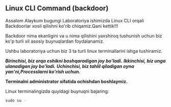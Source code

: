 ## Linux CLI Command (backdoor)

Assalom Alaykum bugungi Laboratoriya ishimizda Linux CLI orqali Backdoorlar xosil qilishni ko'rib chiqamiz.Qani kettik!!!

Backdoor nima ekanligini va u nima qilishini yaxshiroq tushunish uchun biz ko'p turli xil asosiy buyruqlardan foydalanamiz.



Ushbu laboratoriya uchun biz 3 ta turli linux terminallarini ishga tushiramiz.

***Birinchisi, biz orqa eshikni boshqaradigan joy bo'ladi.***
***Ikkinchisi, biz unga ulanadigan joy bo'ladi.***
***Uchinchisi, biz tahlil qiladigan oyna yan'ni,Processlarni ko'rish uchun.***



**Terminalni administrator sifatida ochishdan boshlaymiz.**


Linux terminalingizda quyidagi buyruqni bajaring:
```python
sudo su -
```

